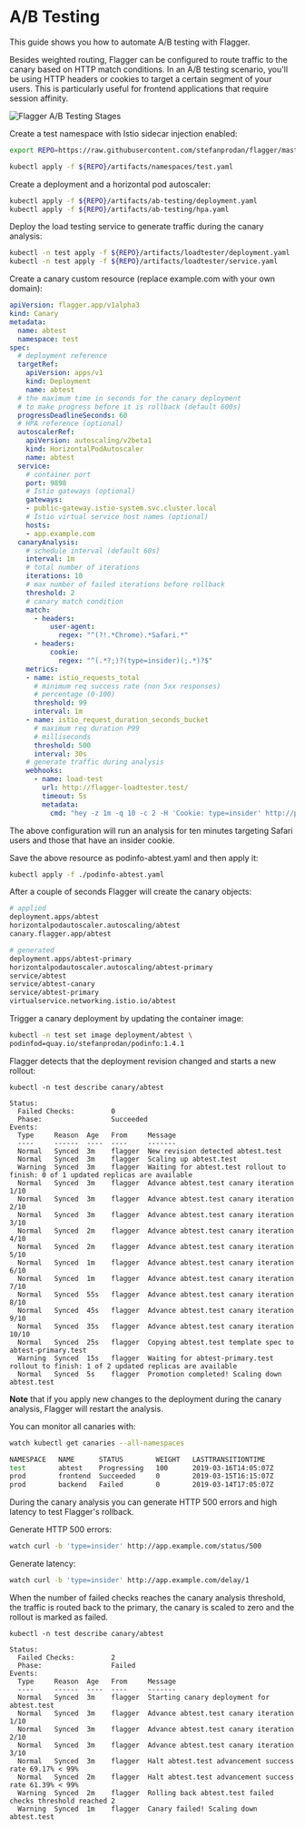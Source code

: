 # A/B Testing 

This guide shows you how to automate A/B testing with Flagger.

Besides weighted routing, Flagger can be configured to route traffic to the canary based on HTTP match conditions.
In an A/B testing scenario, you'll be using HTTP headers or cookies to target a certain segment of your users.
This is particularly useful for frontend applications that require session affinity.

![Flagger A/B Testing Stages](https://raw.githubusercontent.com/stefanprodan/flagger/master/docs/diagrams/flagger-abtest-steps.png)

Create a test namespace with Istio sidecar injection enabled:

```bash
export REPO=https://raw.githubusercontent.com/stefanprodan/flagger/master

kubectl apply -f ${REPO}/artifacts/namespaces/test.yaml
```

Create a deployment and a horizontal pod autoscaler:

```bash
kubectl apply -f ${REPO}/artifacts/ab-testing/deployment.yaml
kubectl apply -f ${REPO}/artifacts/ab-testing/hpa.yaml
```

Deploy the load testing service to generate traffic during the canary analysis:

```bash
kubectl -n test apply -f ${REPO}/artifacts/loadtester/deployment.yaml
kubectl -n test apply -f ${REPO}/artifacts/loadtester/service.yaml
```

Create a canary custom resource (replace example.com with your own domain):

```yaml
apiVersion: flagger.app/v1alpha3
kind: Canary
metadata:
  name: abtest
  namespace: test
spec:
  # deployment reference
  targetRef:
    apiVersion: apps/v1
    kind: Deployment
    name: abtest
  # the maximum time in seconds for the canary deployment
  # to make progress before it is rollback (default 600s)
  progressDeadlineSeconds: 60
  # HPA reference (optional)
  autoscalerRef:
    apiVersion: autoscaling/v2beta1
    kind: HorizontalPodAutoscaler
    name: abtest
  service:
    # container port
    port: 9898
    # Istio gateways (optional)
    gateways:
    - public-gateway.istio-system.svc.cluster.local
    # Istio virtual service host names (optional)
    hosts:
    - app.example.com
  canaryAnalysis:
    # schedule interval (default 60s)
    interval: 1m
    # total number of iterations
    iterations: 10
    # max number of failed iterations before rollback
    threshold: 2
    # canary match condition
    match:
      - headers:
          user-agent:
            regex: "^(?!.*Chrome).*Safari.*"
      - headers:
          cookie:
            regex: "^(.*?;)?(type=insider)(;.*)?$"
    metrics:
    - name: istio_requests_total
      # minimum req success rate (non 5xx responses)
      # percentage (0-100)
      threshold: 99
      interval: 1m
    - name: istio_request_duration_seconds_bucket
      # maximum req duration P99
      # milliseconds
      threshold: 500
      interval: 30s
    # generate traffic during analysis
    webhooks:
      - name: load-test
        url: http://flagger-loadtester.test/
        timeout: 5s
        metadata:
          cmd: "hey -z 1m -q 10 -c 2 -H 'Cookie: type=insider' http://podinfo.test:9898/"
```

The above configuration will run an analysis for ten minutes targeting Safari users and those that have an insider cookie.

Save the above resource as podinfo-abtest.yaml and then apply it:

```bash
kubectl apply -f ./podinfo-abtest.yaml
```

After a couple of seconds Flagger will create the canary objects:

```bash
# applied 
deployment.apps/abtest
horizontalpodautoscaler.autoscaling/abtest
canary.flagger.app/abtest

# generated 
deployment.apps/abtest-primary
horizontalpodautoscaler.autoscaling/abtest-primary
service/abtest
service/abtest-canary
service/abtest-primary
virtualservice.networking.istio.io/abtest
```

Trigger a canary deployment by updating the container image:

```bash
kubectl -n test set image deployment/abtest \
podinfod=quay.io/stefanprodan/podinfo:1.4.1
```

Flagger detects that the deployment revision changed and starts a new rollout:

```text
kubectl -n test describe canary/abtest

Status:
  Failed Checks:         0
  Phase:                 Succeeded
Events:
  Type     Reason  Age   From     Message
  ----     ------  ----  ----     -------
  Normal   Synced  3m    flagger  New revision detected abtest.test
  Normal   Synced  3m    flagger  Scaling up abtest.test
  Warning  Synced  3m    flagger  Waiting for abtest.test rollout to finish: 0 of 1 updated replicas are available
  Normal   Synced  3m    flagger  Advance abtest.test canary iteration 1/10
  Normal   Synced  3m    flagger  Advance abtest.test canary iteration 2/10
  Normal   Synced  3m    flagger  Advance abtest.test canary iteration 3/10
  Normal   Synced  2m    flagger  Advance abtest.test canary iteration 4/10
  Normal   Synced  2m    flagger  Advance abtest.test canary iteration 5/10
  Normal   Synced  1m    flagger  Advance abtest.test canary iteration 6/10
  Normal   Synced  1m    flagger  Advance abtest.test canary iteration 7/10
  Normal   Synced  55s   flagger  Advance abtest.test canary iteration 8/10
  Normal   Synced  45s   flagger  Advance abtest.test canary iteration 9/10
  Normal   Synced  35s   flagger  Advance abtest.test canary iteration 10/10
  Normal   Synced  25s   flagger  Copying abtest.test template spec to abtest-primary.test
  Warning  Synced  15s   flagger  Waiting for abtest-primary.test rollout to finish: 1 of 2 updated replicas are available
  Normal   Synced  5s    flagger  Promotion completed! Scaling down abtest.test
```

**Note** that if you apply new changes to the deployment during the canary analysis, Flagger will restart the analysis.

You can monitor all canaries with:

```bash
watch kubectl get canaries --all-namespaces

NAMESPACE   NAME      STATUS        WEIGHT   LASTTRANSITIONTIME
test        abtest    Progressing   100      2019-03-16T14:05:07Z
prod        frontend  Succeeded     0        2019-03-15T16:15:07Z
prod        backend   Failed        0        2019-03-14T17:05:07Z
```

During the canary analysis you can generate HTTP 500 errors and high latency to test Flagger's rollback.

Generate HTTP 500 errors:

```bash
watch curl -b 'type=insider' http://app.example.com/status/500
```

Generate latency:

```bash
watch curl -b 'type=insider' http://app.example.com/delay/1
```

When the number of failed checks reaches the canary analysis threshold, the traffic is routed back to the primary, 
the canary is scaled to zero and the rollout is marked as failed.

```text
kubectl -n test describe canary/abtest

Status:
  Failed Checks:         2
  Phase:                 Failed
Events:
  Type     Reason  Age   From     Message
  ----     ------  ----  ----     -------
  Normal   Synced  3m    flagger  Starting canary deployment for abtest.test
  Normal   Synced  3m    flagger  Advance abtest.test canary iteration 1/10
  Normal   Synced  3m    flagger  Advance abtest.test canary iteration 2/10
  Normal   Synced  3m    flagger  Advance abtest.test canary iteration 3/10
  Normal   Synced  3m    flagger  Halt abtest.test advancement success rate 69.17% < 99%
  Normal   Synced  2m    flagger  Halt abtest.test advancement success rate 61.39% < 99%
  Warning  Synced  2m    flagger  Rolling back abtest.test failed checks threshold reached 2
  Warning  Synced  1m    flagger  Canary failed! Scaling down abtest.test
```
